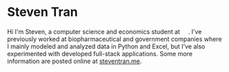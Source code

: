 <h1>Steven Tran</h1>

Hi I'm Steven, a computer science and economics student at <img src="https://upload.wikimedia.org/wikipedia/commons/f/f5/Boston_University_seal.svg" height="15px"></img>. 
I’ve previously worked at biopharmaceutical and government companies where I mainly modeled and analyzed data in Python and Excel, but I’ve also experimented with developed full-stack applications.
Some more information are posted online at <a href="https://steventran.me/" target="_blank">steventran.me</a>.

